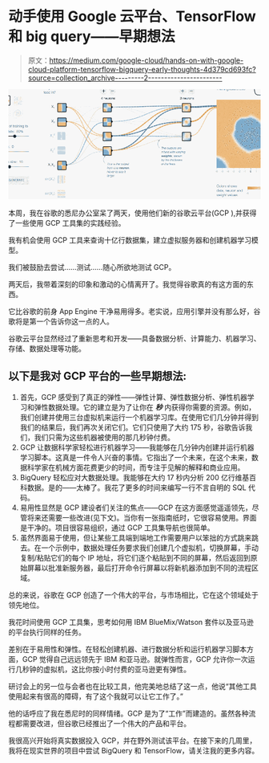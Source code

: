 # 动手使用 Google 云平台、TensorFlow 和 big query——早期想法

> 原文：<https://medium.com/google-cloud/hands-on-with-google-cloud-platform-tensorflow-bigquery-early-thoughts-4d379cd693fc?source=collection_archive---------2----------------------->

![](img/d660f8fc2e815a323bc4122fe77d6209.png)

本周，我在谷歌的悉尼办公室呆了两天，使用他们新的谷歌云平台(GCP ),并获得了一些使用 GCP 工具集的实践经验。

我有机会使用 GCP 工具来查询十亿行数据集，建立虚拟服务器和创建机器学习模型。

我们被鼓励去尝试……测试……随心所欲地测试 GCP。

两天后，我带着深刻的印象和激动的心情离开了。我觉得谷歌真的有这方面的东西。

它比谷歌的前身 App Engine 干净易用得多。老实说，应用引擎并没有那么好，谷歌将是第一个告诉你这一点的人。

谷歌云平台显然经过了重新思考和开发——具备数据分析、计算能力、机器学习、存储、数据处理等功能。

## **以下是我对 GCP 平台的一些早期想法:**

1.  首先，GCP 感受到了真正的弹性——弹性计算、弹性数据分析、弹性机器学习和弹性数据处理。它的建立是为了让你在 ***秒*** 内获得你需要的资源。例如，我们创建并使用三台虚拟机来运行一个机器学习库。在使用它们几分钟并得到我们的结果后，我们再次关闭它们。它们只使用了大约 175 秒，谷歌告诉我们，我们只需为这些机器被使用的那几秒钟付费。
2.  GCP 让数据科学家轻松进行机器学习——我能够在几分钟内创建并运行机器学习脚本。这真是一件令人兴奋的事情。它指出了一个未来，在这个未来，数据科学家在机械方面花费更少的时间，而专注于见解的解释和商业应用。
3.  BigQuery 轻松应对大数据处理。我能够在大约 17 秒内分析 200 亿行维基百科数据。是的——太棒了。我花了更多的时间来编写一行不言自明的 SQL 代码。
4.  易用性显然是 GCP 建设者们关注的焦点——GCP 在这方面感觉遥遥领先，尽管将来还需要一些改进(见下文)。当你有一张指南纸时，它很容易使用。界面是干净的。项目很容易组织，通过 GCP 工具集导航也很简单。
5.  虽然界面易于使用，但让某些工具端到端地工作需要用户以笨拙的方式跳来跳去。在一个示例中，数据处理任务要求我们创建几个虚拟机，切换屏幕，手动复制/粘贴它们的每个 IP 地址，将它们逐个粘贴到不同的屏幕，然后返回到原始屏幕以批准新服务器，最后打开命令行屏幕以将新机器添加到不同的流程区域。

总的来说，谷歌在 GCP 创造了一个伟大的平台，与市场相比，它在这个领域处于领先地位。

我花时间使用 GCP 工具集，思考如何用 IBM BlueMix/Watson 套件以及亚马逊的平台执行同样的任务。

差别在于易用性和弹性。在轻松创建机器、进行数据分析和运行机器学习脚本方面，GCP 觉得自己远远领先于 IBM 和亚马逊。就弹性而言，GCP 允许你一次运行几秒钟的虚拟机，这比你按小时付费的亚马逊更有弹性。

研讨会上的另一位与会者也在比较工具，他完美地总结了这一点，他说“其他工具使用起来有很高的障碍，有了这个我就可以让它工作了。”

他的话呼应了我在悉尼时的同样情绪。GCP 是为了“工作”而建造的。虽然各种流程都需要改进，但谷歌已经推出了一个伟大的产品和平台。

我很高兴开始将真实数据投入 GCP，并在野外测试该平台。在接下来的几周里，我将在现实世界的项目中尝试 BigQuery 和 TensorFlow，请关注我的更多内容。